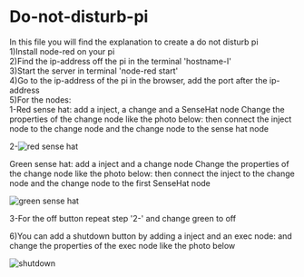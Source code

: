 # Do-not-disturb-pi
In this file you will find the explanation to create a do not disturb pi  
1)Install node-red on your pi  
2)Find the ip-address off the pi in the terminal 'hostname-I'  
3)Start the server in terminal 'node-red start'  
4)Go to the ip-address of the pi in the browser, add the port after the ip-address  
5)For the nodes:   
1-Red sense hat:
add a inject, a change and a SenseHat node
Change the properties of the change node like the photo below:
then connect the inject node to the change node and the change node to the sense hat node

2-![red sense hat](https://user-images.githubusercontent.com/46092824/78166537-3e046280-744d-11ea-8b41-5978541317c1.png)

Green sense hat:
add a inject and a change node
Change the properties of the change node like the photo below:
then connect the inject to the change node and the change node to the first SenseHat node

![green sense hat](https://user-images.githubusercontent.com/46092824/78167011-05b15400-744e-11ea-8fe1-8a165405bbf8.png)

3-For the off button repeat step '2-' and change green to off

6)You can add a shutdown button by adding a inject and an exec node: and change the properties of the exec node like the photo below

![shutdown](https://user-images.githubusercontent.com/46092824/78167263-7bb5bb00-744e-11ea-933a-26b9838fd53d.png)

